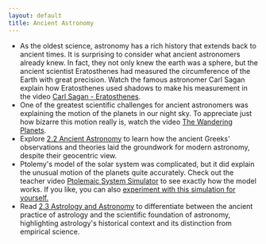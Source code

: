 ```yaml
---
layout: default
title: Ancient Astronomy
---
```


- As the oldest science, astronomy has a rich history that extends back to ancient times. It is surprising to consider what ancient astronomers already knew. In fact, they not only knew the earth was a sphere, but the ancient scientist Eratosthenes had measured the circumference of the Earth with great precision. Watch the famous astronomer Carl Sagan explain how Eratosthenes used shadows to make his measurement in the video [Carl Sagan - Eratosthenes](https://drive.google.com/file/d/13vRI1xYMCKmTURCGRv4pRn0Lrdo_E2Dl/view?usp=sharing).
- One of the greatest scientific challenges for ancient astronomers was explaining the motion of the planets in our night sky. To appreciate just how bizarre this motion really is, watch the video [The Wandering Planets](https://youtu.be/yC8n0fFiQLs).
- Explore [2.2 Ancient Astronomy](https://openstax.org/books/astronomy-2e/pages/2-2-ancient-astronomy) to learn how the ancient Greeks' observations and theories laid the groundwork for modern astronomy, despite their geocentric view.
- Ptolemy's model of the solar system was complicated, but it did explain the unusual motion of the planets quite accurately. Check out the teacher video [Ptolemaic System Simulator](https://youtu.be/vfDD2ywkwME?si=RApmRHwPWQNVXHiT) to see exactly how the model works. If you like, you can also [experiment with this simulation for yourself.](https://storage.googleapis.com/avh-sims/astroUNL/naap/ssm/animations/ptolemaic.html)
- Read [2.3 Astrology and Astronomy](https://openstax.org/books/astronomy-2e/pages/2-3-astrology-and-astronomy) to differentiate between the ancient practice of astrology and the scientific foundation of astronomy, highlighting astrology's historical context and its distinction from empirical science.
